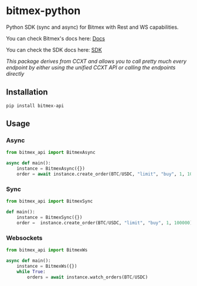 # bitmex-python
Python SDK (sync and async) for Bitmex with Rest and WS capabilities.

You can check Bitmex's docs here: [Docs](https://ccxt.com)


You can check the SDK docs here: [SDK](https://docs.ccxt.com/#/exchanges/bitmex)

*This package derives from CCXT and allows you to call pretty much every endpoint by either using the unified CCXT API or calling the endpoints directly*

## Installation

```
pip install bitmex-api
```

## Usage

### Async

```Python
from bitmex_api import BitmexAsync

async def main():
    instance = BitmexAsync({})
    order = await instance.create_order(BTC/USDC, "limit", "buy", 1, 100000)
```

### Sync

```Python
from bitmex_api import BitmexSync

def main():
    instance = BitmexSync({})
    order =  instance.create_order(BTC/USDC, "limit", "buy", 1, 100000)
```

### Websockets

```Python
from bitmex_api import BitmexWs

async def main():
    instance = BitmexWs({})
    while True:
        orders = await instance.watch_orders(BTC/USDC)
```

